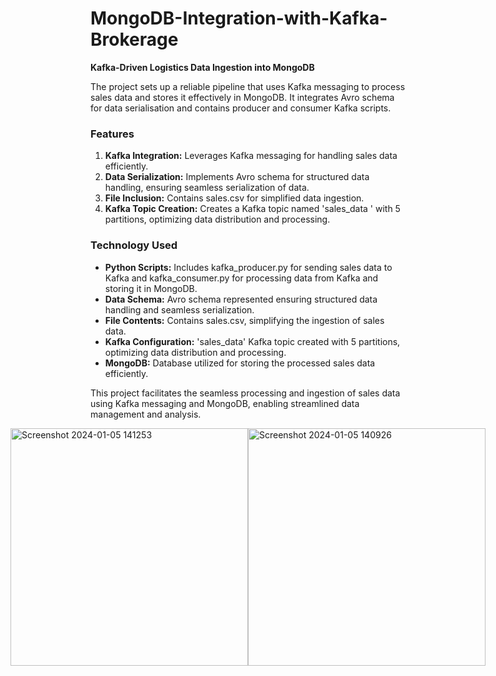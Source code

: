 # MongoDB-Integration-with-Kafka-Brokerage

**Kafka-Driven Logistics Data Ingestion into MongoDB**

The project sets up a reliable pipeline that uses Kafka messaging to process sales data and stores it effectively in MongoDB. It integrates Avro schema for data serialisation and contains producer and consumer Kafka scripts.

### Features

1. **Kafka Integration:** Leverages Kafka messaging for handling sales data efficiently.
3. **Data Serialization:** Implements Avro schema for structured data handling, ensuring seamless serialization of data.
4. **File Inclusion:** Contains sales.csv for simplified data ingestion.
5. **Kafka Topic Creation:** Creates a Kafka topic named 'sales_data ' with 5 partitions, optimizing data distribution and processing.

### Technology Used

- **Python Scripts:** Includes kafka_producer.py for sending sales data to Kafka and kafka_consumer.py for processing data from Kafka and storing it in MongoDB.
- **Data Schema:** Avro schema represented ensuring structured data handling and seamless serialization.
- **File Contents:** Contains sales.csv, simplifying the ingestion of sales data.
- **Kafka Configuration:** 'sales_data' Kafka topic created with 5 partitions, optimizing data distribution and processing.
- **MongoDB:** Database utilized for storing the processed sales data efficiently.

This project facilitates the seamless processing and ingestion of sales data using Kafka messaging and MongoDB, enabling streamlined data management and analysis.

<div style="display:flex; justify-content: center;">
  <img width="380" alt="Screenshot 2024-01-05 141253" src="https://github.com/lasyapriya-p/MongoDB-Integration-with-Kafka-Brokerage/assets/113578942/ef212a75-d231-46f0-8c45-e948be2dc2aa">
<img width="380" alt="Screenshot 2024-01-05 140926" src="https://github.com/lasyapriya-p/MongoDB-Integration-with-Kafka-Brokerage/assets/113578942/66a10d08-06c7-47dc-a25f-829ed8061dbb">
</div>
